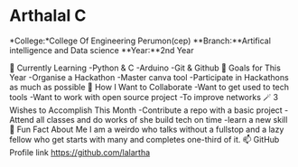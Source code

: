 # Arthalal C
*College:*College Of Engineering Perumon(cep)
**Branch:**Artifical intelligence and Data science
**Year:**2nd Year

🌱 Currently Learning
-Python & C
-Arduino
-Git & Github
🎯 Goals for This Year
-Organise a Hackathon
-Master canva tool
-Participate in Hackathons as much as possible
👯 How I Want to Collaborate
-Want to get used to tech tools
-Want to work with open source project
-To improve networks
🪄 3 Wishes to Accomplish This Month
-Contribute a repo with a basic project
-Attend all classes and do works of she build tech on time
-learn a new skill
💬 Fun Fact About Me
I am a weirdo who talks without a fullstop and a lazy fellow who get starts with many and completes one-third of it.
📫 GitHub Profile link
https://github.com/lalartha